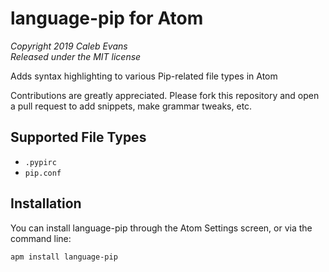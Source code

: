 # language-pip for Atom

*Copyright 2019 Caleb Evans*  
*Released under the MIT license*

Adds syntax highlighting to various Pip-related file types in Atom

Contributions are greatly appreciated. Please fork this repository and open a
pull request to add snippets, make grammar tweaks, etc.

## Supported File Types

- `.pypirc`
- `pip.conf`

## Installation

You can install language-pip through the Atom Settings screen, or via the
command line:

```
apm install language-pip
```
